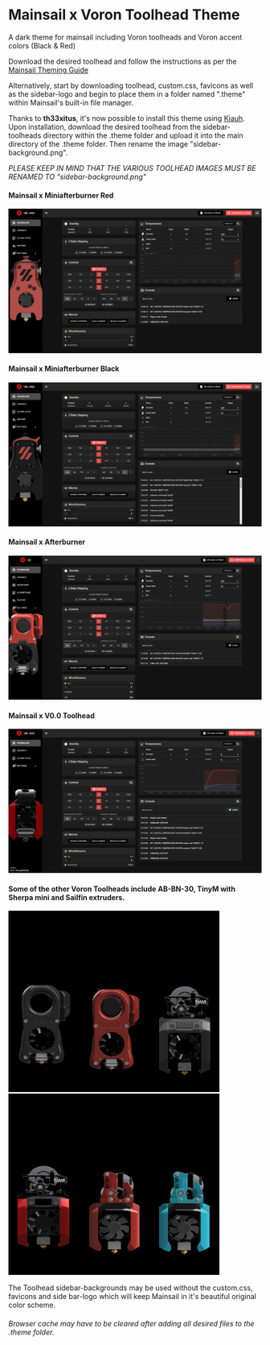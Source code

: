 # Mainsail x Voron Toolhead Theme

A dark theme for mainsail including Voron toolheads and Voron accent colors (Black & Red) 

Download the desired toolhead and follow the instructions as per the [Mainsail Theming Guide](https://docs.mainsail.xyz/theming)

Alternatively, start by downloading toolhead, custom.css, favicons as well as the sidebar-logo and begin to place them in a folder named ".theme" within Mainsail's built-in file manager. 

Thanks to **th33xitus**, it's now possible to install this theme using [Kiauh](https://github.com/th33xitus/kiauh). Upon installation, download the desired toolhead from the sidebar-toolheads directory within the .theme folder and upload it into the main directory of the .theme folder. Then rename the image "sidebar-background.png". 

*PLEASE KEEP IN MIND THAT THE VARIOUS TOOLHEAD IMAGES MUST BE RENAMED TO "sidebar-background.png"*

#### Mainsail x Miniafterburner Red

<img src="Preview/V0.1_preview.png">

#### Mainsail x Miniafterburner Black

<img src="Preview/V0.1_black_preview.png">   

#### Mainsail x Afterburner

<img src="Preview/Afterburner_Preview.png">

#### Mainsail x V0.0 Toolhead

<img src="Preview/V0_preview.png">

#### Some of the other Voron Toolheads include AB-BN-30, TinyM with Sherpa mini and Sailfin extruders. 

<img src="sidebar_toolheads/sidebar-backgroundAB-BN-30_black.png" width=140 height=360><img src="sidebar_toolheads/sidebar-backgroundAB-BN-30_red.png" width=140 height=360><img src="sidebar_toolheads/sidebar-backgroundTinyM_sherpa_black.png" width=140 height=360><img src="sidebar_toolheads/sidebar-backgroundTinyM_sherpa_red.png" width=140 height=360><img src="sidebar_toolheads/sidebar-backgroundTinyM_Sailfin_red.png" width=140 height=360><img src="sidebar_toolheads/sidebar-backgroundTinyM_Sailfin_turquoise.png" width=140 height=360>

The Toolhead sidebar-backgrounds may be used without the custom.css, favicons and side bar-logo which will keep Mainsail in it's beautiful original color scheme.

###### Browser cache may have to be cleared after adding all desired files to the .theme folder. 
